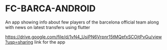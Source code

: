 # FC-BARCA-ANDROID
An app showing info about few players of the barcelona official team along with news on latest transfers using flutter

https://drive.google.com/file/d/1vN4_UsiPN6Vrpnr15tMQefxSCOjtPvGu/view?usp=sharing
link for the app
